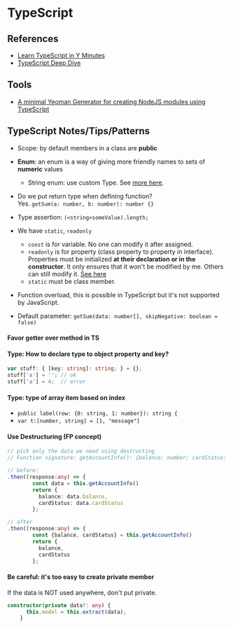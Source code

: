# TypeScript

## References

* [Learn TypeScript in Y Minutes](https://learnxinyminutes.com/docs/typescript/)
* [TypeScript Deep Dive](https://www.gitbook.com/book/basarat/typescript/details)

## Tools
- [A minimal Yeoman Generator for creating NodeJS modules using TypeScript](https://github.com/ospatil/generator-node-typescript#readme)

## TypeScript Notes/Tips/Patterns

* Scope: by default members in a class are **public**
* **Enum**: an enum is a way of giving more friendly names to sets of **numeric** values
  * String enum: use custom Type. See [more here](https://basarat.gitbooks.io/typescript/content/docs/types/literal-types.html).
* Do we put return type when defining function?  
  Yes. `getSum(a: number, b: number): number {}`

* Type assertion: `(<string>someValue).length;`

* We have `static`, `readonly`
  * `const` is for variable. No one can modify it after assigned.
  * `readonly` is for property (class property to property in interface). Properties must be initialized **at their declaration or in the constructor**. It only ensures that it won't be modified by me. Others can still modify it. [See here](https://basarat.gitbooks.io/typescript/content/docs/types/readonly.html)
  * `static` must be class member.

* Function overload, this is possible in TypeScript but it's not supported by JavaScript.
* Default parameter: `getSum(data: number[], skipNegative: boolean = false)`

#### Favor getter over method in TS

#### Type: How to declare type to object property and key?

```ts
var stuff: { [key: string]: string; } = {};
stuff['a'] = ''; // ok
stuff['a'] = 4;  // error
```

#### Type: type of array item based on index
- `public label(row: {0: string, 1: number}): string {`
- `var t:[number, string] = [1, "message"]`

#### Use Destructuring (FP concept)
```ts
// pick only the data we need using destructing
// Function signature: getAccountInfo(): {balance: number; cardStatus: string; cardNumber: string; cardHolder: string}

// before:
.then((response:any) => {
        const data = this.getAccountInfo()
        return {
          balance: data.balance,
          cardStatus: data.cardStatus
        };

// after
.then((response:any) => {
        const {balance, cardStatus} = this.getAccountInfo()
        return {
          balance,
          cardStatus
        };
```

#### Be careful: it's too easy to create private member
If the data is NOT used anywhere, don't put private.

```ts
constructor(private data?: any) {
      this.model = this.extract(data);
    }
```




